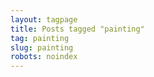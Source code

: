 ```yaml
---
layout: tagpage
title: Posts tagged "painting"
tag: painting
slug: painting
robots: noindex
---
```

